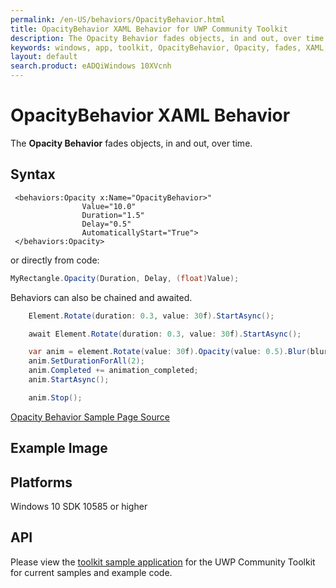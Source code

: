 ```yaml
---
permalink: /en-US/behaviors/OpacityBehavior.html
title: OpacityBehavior XAML Behavior for UWP Community Toolkit
description: The Opacity Behavior fades objects, in and out, over time 
keywords: windows, app, toolkit, OpacityBehavior, Opacity, fades, XAML, UWP
layout: default
search.product: eADQiWindows 10XVcnh
---
```


# OpacityBehavior XAML Behavior
The **Opacity Behavior** fades objects, in and out, over time. 
## Syntax
```xaml
 <behaviors:Opacity x:Name="OpacityBehavior>" 
				Value="10.0" 
				Duration="1.5" 
				Delay="0.5" 
				AutomaticallyStart="True">
 </behaviors:Opacity>
```

or directly from code:

```C#
MyRectangle.Opacity(Duration, Delay, (float)Value);
```

Behaviors can also be chained and awaited.

```C#
    Element.Rotate(duration: 0.3, value: 30f).StartAsync();

    await Element.Rotate(duration: 0.3, value: 30f).StartAsync();

    var anim = element.Rotate(value: 30f).Opacity(value: 0.5).Blur(blurAmount:5);
    anim.SetDurationForAll(2);
    anim.Completed += animation_completed;
    anim.StartAsync();

    anim.Stop();
```

[Opacity Behavior Sample Page Source](https://github.com/Microsoft/UWPCommunityToolkit/tree/master/Microsoft.Toolkit.Uwp.SampleApp/SamplePages/OpacityBehavior)
 
## Example Image

## Platforms

Windows 10 SDK 10585 or higher

## API

Please view the [toolkit sample application](https://github.com/Microsoft/UWPCommunityToolkit/tree/master/Microsoft.Toolkit.Uwp.SampleApp) for the UWP Community Toolkit for current samples and example code.